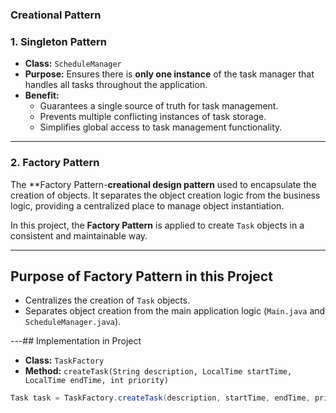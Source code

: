 ### Creational Pattern
### 1. Singleton Pattern
- **Class:** `ScheduleManager`
- **Purpose:** Ensures there is **only one instance** of the task manager that handles all tasks throughout the application.
- **Benefit:**  
  - Guarantees a single source of truth for task management.  
  - Prevents multiple conflicting instances of task storage.  
  - Simplifies global access to task management functionality.  

--------------------------------------------------------------------------------------------------------------
### 2. Factory Pattern 
The **Factory Pattern-**creational design pattern** used to encapsulate the creation of objects. It separates the object creation logic from the business logic, providing a centralized place to manage object instantiation.  

In this project, the **Factory Pattern** is applied to create `Task` objects in a consistent and maintainable way.

---

## Purpose of Factory Pattern in this Project
- Centralizes the creation of `Task` objects.
- Separates object creation from the main application logic (`Main.java` and `ScheduleManager.java`).

---## Implementation in Project
- **Class:** `TaskFactory`
- **Method:** `createTask(String description, LocalTime startTime, LocalTime endTime, int priority)`

```java
Task task = TaskFactory.createTask(description, startTime, endTime, priority);